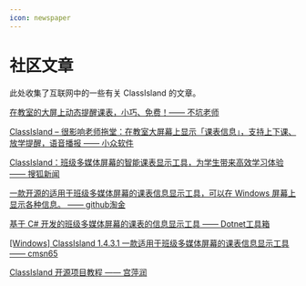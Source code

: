 ```yaml
---
icon: newspaper
---
```


# 社区文章

此处收集了互联网中的一些有关 ClassIsland 的文章。

<!--autocorrect-disable-->

[在教室的大屏上动态提醒课表，小巧、免费！—— 不坑老师](https://mp.weixin.qq.com/s?srcid=092144ZGGnyQJhSljuug09MK&scene=23&sharer_shareinfo=bcfe759fdd5096f88be775b14ac970f7&mid=2647691612&sn=d56af1a29dafb0c89495c3de118fddcc&idx=1&sharer_shareinfo_first=bcfe759fdd5096f88be775b14ac970f7&__biz=MjM5MDI4MzA3Mg%3D%3D&chksm=bf70a727e0de2bf5310ee29cdcbe9fb11bd5e425e6d124d12522599f5080387b67a49d22a76a&mpshare=1#rd)

[ClassIsland – 很影响老师拖堂：在教室大屏幕上显示「课表信息」，支持上下课、放学提醒，语音播报 —— 小众软件](https://www.appinn.com/classisland/)

[ClassIsland：班级多媒体屏幕的智能课表显示工具，为学生带来高效学习体验 —— 搜狐新闻](https://www.sohu.com/a/800435658_121924584)

[一款开源的适用于班级多媒体屏幕的课表信息显示工具，可以在 Windows 屏幕上显示各种信息。 —— github淘金](https://mp.weixin.qq.com/s/IWNzApFUy5seMGb4LaCIbA)

[基于 C# 开发的班级多媒体屏幕的课表的信息显示工具 —— Dotnet工具箱](https://mp.weixin.qq.com/s/CzF2zldZmuc4hQdTXSy9nA)

[[Windows] ClassIsland 1.4.3.1 一款适用于班级多媒体屏幕的课表信息显示工具 —— cmsn65](https://www.52pojie.cn/thread-1949580-1-1.html)

[ClassIsland 开源项目教程 —— 宫萍润](https://blog.csdn.net/gitblog_00357/article/details/141880128)

